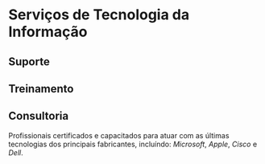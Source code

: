 # Serviços de Tecnologia da Informação
## Suporte
## Treinamento
## Consultoria

Profissionais certificados e capacitados para atuar com as últimas tecnologias dos principais fabricantes, incluíndo: *Microsoft*, *Apple*, *Cisco* e *Dell*. 
